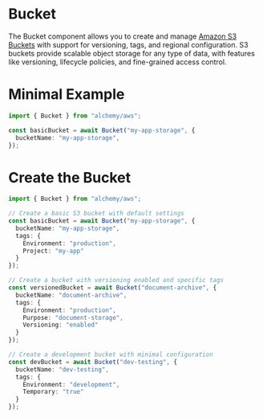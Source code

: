 # Bucket

The Bucket component allows you to create and manage [Amazon S3 Buckets](https://docs.aws.amazon.com/AmazonS3/latest/userguide/Welcome.html) with support for versioning, tags, and regional configuration. S3 buckets provide scalable object storage for any type of data, with features like versioning, lifecycle policies, and fine-grained access control.

# Minimal Example

```ts
import { Bucket } from "alchemy/aws";

const basicBucket = await Bucket("my-app-storage", {
  bucketName: "my-app-storage",
});
```

# Create the Bucket

```ts
import { Bucket } from "alchemy/aws";

// Create a basic S3 bucket with default settings
const basicBucket = await Bucket("my-app-storage", {
  bucketName: "my-app-storage",
  tags: {
    Environment: "production",
    Project: "my-app"
  }
});

// Create a bucket with versioning enabled and specific tags
const versionedBucket = await Bucket("document-archive", {
  bucketName: "document-archive",
  tags: {
    Environment: "production",
    Purpose: "document-storage",
    Versioning: "enabled"
  }
});

// Create a development bucket with minimal configuration
const devBucket = await Bucket("dev-testing", {
  bucketName: "dev-testing",
  tags: {
    Environment: "development",
    Temporary: "true"
  }
});
```
